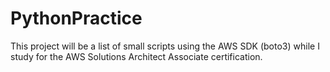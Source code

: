# PythonPractice

This project will be a list of small scripts using the AWS SDK (boto3) while I study for the AWS Solutions Architect Associate certification.
